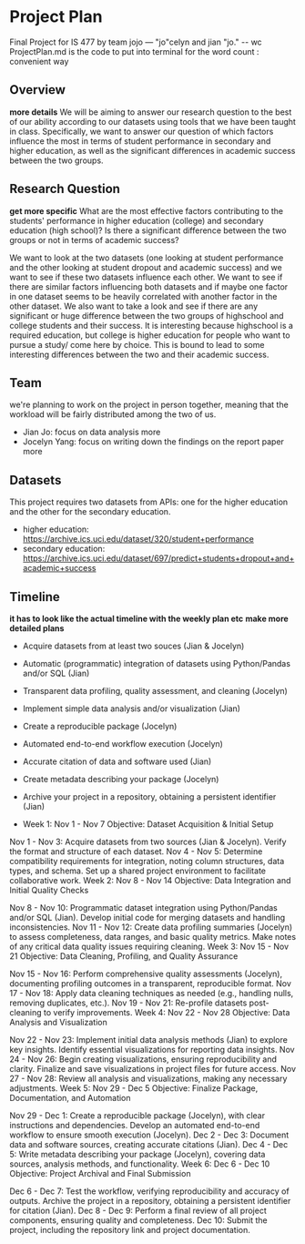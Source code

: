 # Project Plan 
Final Project for IS 477 by team jojo — "jo"celyn and jian "jo."
-- wc ProjectPlan.md is the code to put into terminal for the word count : convenient way 

## Overview 
**more details** 
We will be aiming to answer our research question to the best of our ability according to our datasets using tools that we have been taught in class. Specifically, we want to answer our question of which factors influence the most in terms of student performance in secondary and higher education, as well as the significant differences in academic success between the two groups. 

## Research Question 
**get more specific** 
What are the most effective factors contributing to the students' performance in higher education (college) and secondary education (high school)? Is there a significant difference between the two groups or not in terms of academic success? 

We want to look at the two datasets (one looking at student performance and the other looking at student dropout and academic success) and we want to see if these two datasets influence each other. We want to see if there are similar factors influencing both datasets and if maybe one factor in one dataset seems to be heavily correlated with another factor in the other dataset. We also want to take a look and see if there are any significant or huge difference between the two groups of highschool and college students and their success. It is interesting because highschool is a required education, but college is higher education for people who want to pursue a study/ come here by choice. This is bound to lead to some interesting differences between the two and their academic success.

## Team 
we're planning to work on the project in person together, meaning that the workload will be fairly distributed among the two of us. 

- Jian Jo: focus on data analysis more
- Jocelyn Yang: focus on writing down the findings on the report paper more
  
## Datasets 
This project requires two datasets from APIs: one for the higher education and the other for the secondary education. 
- higher education: https://archive.ics.uci.edu/dataset/320/student+performance 
- secondary education: https://archive.ics.uci.edu/dataset/697/predict+students+dropout+and+academic+success 

## Timeline 
**it has to look like the actual timeline with the weekly plan etc** 
**make more detailed plans** 
- Acquire datasets from at least two souces (Jian & Jocelyn)
- Automatic (programmatic) integration of datasets using Python/Pandas and/or SQL (Jian)
- Transparent data profiling, quality assessment, and cleaning (Jocelyn)
- Implement simple data analysis and/or visualization (Jian)
- Create a reproducible package (Jocelyn)
- Automated end-to-end workflow execution (Jocelyn)
- Accurate citation of data and software used (Jian)
- Create metadata describing your package (Jocelyn)
- Archive your project in a repository, obtaining a persistent identifier (Jian)

- Week 1: Nov 1 - Nov 7
Objective: Dataset Acquisition & Initial Setup

Nov 1 - Nov 3:
Acquire datasets from two sources (Jian & Jocelyn).
Verify the format and structure of each dataset.
Nov 4 - Nov 5:
Determine compatibility requirements for integration, noting column structures, data types, and schema.
Set up a shared project environment to facilitate collaborative work.
Week 2: Nov 8 - Nov 14
Objective: Data Integration and Initial Quality Checks

Nov 8 - Nov 10:
Programmatic dataset integration using Python/Pandas and/or SQL (Jian).
Develop initial code for merging datasets and handling inconsistencies.
Nov 11 - Nov 12:
Create data profiling summaries (Jocelyn) to assess completeness, data ranges, and basic quality metrics.
Make notes of any critical data quality issues requiring cleaning.
Week 3: Nov 15 - Nov 21
Objective: Data Cleaning, Profiling, and Quality Assurance

Nov 15 - Nov 16:
Perform comprehensive quality assessments (Jocelyn), documenting profiling outcomes in a transparent, reproducible format.
Nov 17 - Nov 18:
Apply data cleaning techniques as needed (e.g., handling nulls, removing duplicates, etc.).
Nov 19 - Nov 21:
Re-profile datasets post-cleaning to verify improvements.
Week 4: Nov 22 - Nov 28
Objective: Data Analysis and Visualization

Nov 22 - Nov 23:
Implement initial data analysis methods (Jian) to explore key insights.
Identify essential visualizations for reporting data insights.
Nov 24 - Nov 26:
Begin creating visualizations, ensuring reproducibility and clarity.
Finalize and save visualizations in project files for future access.
Nov 27 - Nov 28:
Review all analysis and visualizations, making any necessary adjustments.
Week 5: Nov 29 - Dec 5
Objective: Finalize Package, Documentation, and Automation

Nov 29 - Dec 1:
Create a reproducible package (Jocelyn), with clear instructions and dependencies.
Develop an automated end-to-end workflow to ensure smooth execution (Jocelyn).
Dec 2 - Dec 3:
Document data and software sources, creating accurate citations (Jian).
Dec 4 - Dec 5:
Write metadata describing your package (Jocelyn), covering data sources, analysis methods, and functionality.
Week 6: Dec 6 - Dec 10
Objective: Project Archival and Final Submission

Dec 6 - Dec 7:
Test the workflow, verifying reproducibility and accuracy of outputs.
Archive the project in a repository, obtaining a persistent identifier for citation (Jian).
Dec 8 - Dec 9:
Perform a final review of all project components, ensuring quality and completeness.
Dec 10:
Submit the project, including the repository link and project documentation.
